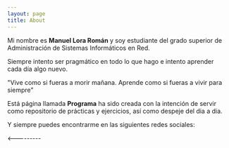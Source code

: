 ```yaml
---
layout: page
title: About
---
```


Mi nombre es **Manuel Lora Román** y soy estudiante del grado superior de Administración de Sistemas Informáticos en Red.

Siempre intento ser pragmático en todo lo que hago e intento aprender cada día algo nuevo.


"Vive como si fueras a morir mañana. Aprende como si fueras a vivir para siempre"


Está página llamada **Programa** ha sido creada con la intención de servir como repositorio de prácticas y ejercicios, así como despeje del dia a dia.

Y siempre puedes encontrarme en las siguientes redes sociales:

<---------
